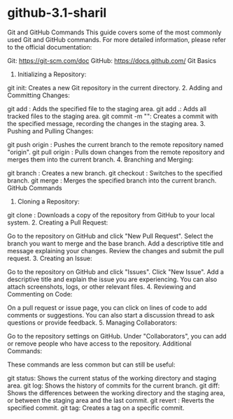 # github-3.1-sharil

Git and GitHub Commands
This guide covers some of the most commonly used Git and GitHub commands. For more detailed information, please refer to the official documentation:

Git: https://git-scm.com/doc
GitHub: https://docs.github.com/
Git Basics
1. Initializing a Repository:

git init: Creates a new Git repository in the current directory.
2. Adding and Committing Changes:

git add <file>: Adds the specified file to the staging area.
git add .: Adds all tracked files to the staging area.
git commit -m "<message>": Creates a commit with the specified message, recording the changes in the staging area.
3. Pushing and Pulling Changes:

git push origin <branch>: Pushes the current branch to the remote repository named "origin".
git pull origin <branch>: Pulls down changes from the remote repository and merges them into the current branch.
4. Branching and Merging:

git branch <branch-name>: Creates a new branch.
git checkout <branch-name>: Switches to the specified branch.
git merge <branch-name>: Merges the specified branch into the current branch.
GitHub Commands
1. Cloning a Repository:

git clone <url>: Downloads a copy of the repository from GitHub to your local system.
2. Creating a Pull Request:

Go to the repository on GitHub and click "New Pull Request".
Select the branch you want to merge and the base branch.
Add a descriptive title and message explaining your changes.
Review the changes and submit the pull request.
3. Creating an Issue:

Go to the repository on GitHub and click "Issues".
Click "New Issue".
Add a descriptive title and explain the issue you are experiencing.
You can also attach screenshots, logs, or other relevant files.
4. Reviewing and Commenting on Code:

On a pull request or issue page, you can click on lines of code to add comments or suggestions.
You can also start a discussion thread to ask questions or provide feedback.
5. Managing Collaborators:

Go to the repository settings on GitHub.
Under "Collaborators", you can add or remove people who have access to the repository.
Additional Commands:

These commands are less common but can still be useful:

git status: Shows the current status of the working directory and staging area.
git log: Shows the history of commits for the current branch.
git diff: Shows the differences between the working directory and the staging area, or between the staging area and the last commit.
git revert <commit>: Reverts the specified commit.
git tag: Creates a tag on a specific commit.
